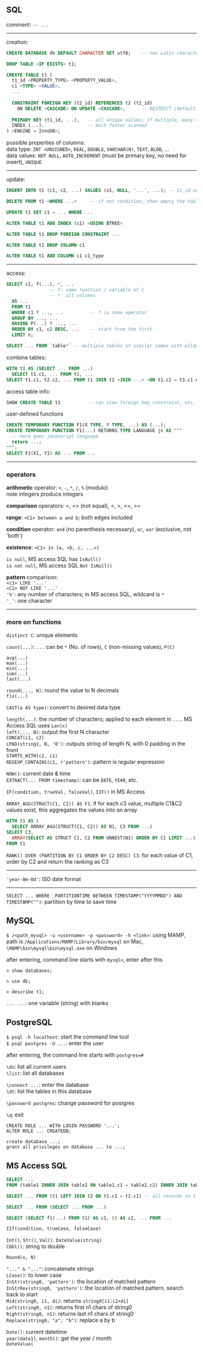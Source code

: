 ## SQL

comment: `-- ...`

---

creation:  

```SQL
CREATE DATABASE db DEFAULT CHARACTER SET utf8;    -- non Latin characters allowed

DROP TABLE <IF EXISTS> t1;

CREATE TABLE t1 (
  t1_id <PROPERTY_TYPE> <PROPERTY_VALUE>,
  c1 <TYPE> <VALUE>,
  ...
    
  CONSTRAINT FOREIGN KEY (t2_id) REFERENCES t2 (t2_id)
    ON DELETE <CASCADE> ON UPDATE <CASCADE>,      -- RESTRICT (default) / SET NULL
    
  PRIMARY KEY (t1_id, ...),   -- all unique values; if multiple, many-to-many connection table
  INDEX (...).                -- much faster scanned
) <ENGINE = InnoDB>;
```

possible properties of columns:  
data type: `INT <UNSIGNED>`, `REAL`, `DOUBLE`, `VARCHAR(N)`, `TEXT`, `BLOB`, ...  
data values: `NOT NULL`, `AUTO_INCREMENT` (must be primary key, no need for insert), `UNIQUE`

---

update:

```SQL
INSERT INTO t1 (c1, c2, ...) VALUES (x1, NULL, '...', ...); -- t1_id auto-filled

DELETE FROM t1 <WHERE ...>     -- if not condition, then empty the table  

UPDATE t1 SET c1 = ... WHERE ...

ALTER TABLE t1 ADD INDEX (c1) <USING BTREE>

ALTER TABLE t1 DROP FOREIGN CONSTRAINT ...

ALTER TABLE t1 DROP COLUMN c1

ALTER TABLE t1 ADD COLUMN c1 c1_type
```

---

access:

```SQL
SELECT c1, f(...), *, ...
                -- f: some function / variable of C
                -- *: all columns
  AS ...
  FROM t1
  WHERE c1 ? ..., ...          -- ? is some operator
  GROUP BY ..., ...
  HAVING P(...) ? ..., ...
  ORDER BY c1, c2 DESC, ...    -- start from the first
  LIMIT n;
```
```SQL
SELECT ... FROM `table*` -- multiple tables of similar names with wildcards
```

combine tables:

```SQL
WITH t1 AS (SELECT ... FROM ...)
  SELECT t1.c1, ... FROM t1, ...
SELECT t1.c1, t2.c2, ... FROM t1 JOIN t2 <JOIN ...> <ON t1.c2 = t3.c1 AND ...>  -- no 'ON' then show all combinations
```

access table info:

```SQL
SHOW CREATE TABLE t1          -- can view foreign key constraint, etc.
```

user-defined functions
```SQL
CREATE TEMPORARY FUNCTION F1(X TYPE, Y TYPE, ...) AS (...);
CREATE TEMPORARY FUNCTION F1(...) RETURNS TYPE LANGUAGE js AS """
  -- here goes javascript language
  return ...;
""";
SELECT F1(X1, Y1) AS ... FROM ...
```

---

### operators

**arithmetic** operator: `+`, `-`, `*`, `/`, `%` (modulo)  
note integers produce integers  

**comparison** operators: =, <> (not equal), <, >, <=, >=  

**range**: `<C1> between a and b`; both edges included  

**condition** operator: `and` (no parenthesis necessary), `or`, `xor` (exclusive, not 'both')  

**existence**: `<C1> in (a, <b, c, ...>)`  

`is null`, MS access SQL has `IsNull()`  
`is not null`, MS access SQL `Not IsNull()`

**pattern** comparison:  
`<c1> LIKE '...'`  
`<C1> NOT LIKE '...'`  
`'%'`: any number of characters; in MS access SQL, wildcard is `*`  
`'_'`: one character  

---

### more on functions

`distinct C`: unique elements

`count(...)`: `...` can be `*` (No. of rows), `C` (non-missing values), `P(C)`

`avg(...)`  
`max(...)`  
`min(...)`  
`sum(...)`  
`last(...)`

`round(..., N)`: round the value to N decimals  
`fix(...)`

`CAST(a AS type)`: convert to desired data type

`length(...)`: the number of characters; applied to each element in `...`. MS Access SQL uses `Len(x)`  
`left(..., N)`: output the first N character   
`CONCAT(c1, c2)`  
`LPAD(string1, N, '0')`: outputs string of length N, with 0 padding in the front  
`STARTS_WITH(c2, c1)`  
`REGEXP_CONTAINS(c1, r'pattern')`: pattern is regular expression

`NOW()`: current date & time  
`EXTRACT(... FROM timestamp)`: can be `DATE`, `YEAR`, etc.

`IF(condition, trueVal, falseVal)`, `IIF()` in MS Access

`ARRAY_AGG(STRUCT(C1, C2)) AS F1`: if for each c3 value, multiple C1&C2 values exist, this aggregates the values into an array  
```SQL
WITH t1 AS (
  SELECT ARRAY_AGG(STRUCT(C1, C2)) AS N1, C3 FROM ...)
SELECT C3,
  ARRAY(SELECT AS STRUCT C1, C2 FROM UNNEST(N1) ORDER BY C1 LIMIT ...) AS C4 -- this has the same structure with t1, but w/ selected elements
FROM t1
```

`RANK() OVER (PARTITION BY C1 ORDER BY C2 DESC) C3`: for each value of C1, order by C2 and return the ranking as C3

---

`'year-0m-0d'`: ISO date format

---

`SELECT ... WHERE _PARTITIONTIME BETWEEN TIMESTAMP("YYYYMMDD") AND TIMESTAMP("")`: partition by time to save time

## MySQL

`$ /<path_mysql> -u <username> -p <password> -h <link>`: using MAMP, path is `/Applications/MAMP/Library/bin/mysql` on Mac, `\MAMP\bin\mysql\bin\mysql.exe` on Windows

after entering, command line starts with `mysql>`, enter after this

`> show databases;`

`> use db;`

`> describe t1;`

```... ...```: one variable (string) with blanks


## PostgreSQL

`$ psql -h localhost`: start the command line tool  
`$ psql postgres -U ...`: enter the user

after entering, the command line starts with `postgres=#`

`\du`: list all current users  
`\list`: list all databases

`\connect ...`: enter the database  
`\dt`: list the tables in this database

`\password postgres`: change password for postgres

`\q`: exit

`CREATE ROLE ... WITH LOGIN PASSWORD '...';`  
`ALTER ROLE ... CREATEDB;`

`create database ...;`  
`grant all privileges on database ... to ...;`


## MS Access SQL

```SQL
SELECT ...
FROM (table1 INNER JOIN table2 ON table1.c1 = table2.c2) INNER JOIN table3 ON ... -- 1 to many

SELECT ... FROM (t1 LEFT JOIN t2 ON t1.c1 = t2.c1) -- all records in t1 maintained even if null

SELECT ... FROM (SELECT ... FROM ...)

SELECT (SELECT f1(...) FROM t1) AS c1, () AS c2, ... FROM ...
```

`IIf(condition, trueCase, falseCase)`

`Int()`, `Str()`, `Val()`. `DateValue(string)`  
`CDbl()`: string to double

`Round(x, N)`

`"..." & "..."`: concatenate strings  
`LCase()`: to lower case  
`InStr(string0, 'pattern')`: the location of matched pattern  
`InStrRev(string0, 'pattern')`: the location of matched pattern, search back to start  
`Mid(string0, i1, di)`: returns `string0[i1:i1+di]`  
`Left(string0, n1)`: returns first n1 chars of string0  
`Right(string0, n1)`: returns last n1 chars of string0  
`Replace(string0, "a", "b")`: replace a by b  

`Date()`: current datetime  
`year(date1)`, `month()`: get the year / month  
`DateValue(`
